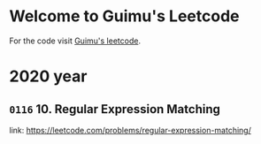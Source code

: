 # Welcome to Guimu's Leetcode

For the code visit [Guimu's leetcode](https://mkdocs.org).

# 2020 year
##  `0116` 10. Regular Expression Matching

link: https://leetcode.com/problems/regular-expression-matching/



